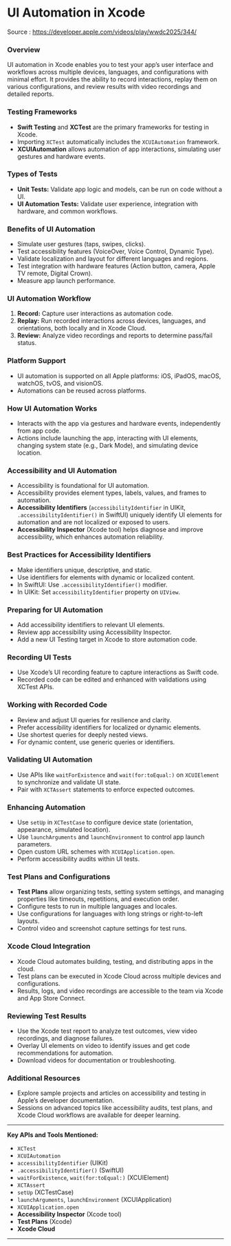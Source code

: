 #  UI Automation in Xcode

Source : https://developer.apple.com/videos/play/wwdc2025/344/


### Overview

UI automation in Xcode enables you to test your app’s user interface and workflows across multiple devices, languages, and configurations with minimal effort. It provides the ability to record interactions, replay them on various configurations, and review results with video recordings and detailed reports.

### Testing Frameworks

- **Swift Testing** and **XCTest** are the primary frameworks for testing in Xcode.
- Importing `XCTest` automatically includes the `XCUIAutomation` framework.
- **XCUIAutomation** allows automation of app interactions, simulating user gestures and hardware events.

### Types of Tests

- **Unit Tests:** Validate app logic and models, can be run on code without a UI.
- **UI Automation Tests:** Validate user experience, integration with hardware, and common workflows.

### Benefits of UI Automation

- Simulate user gestures (taps, swipes, clicks).
- Test accessibility features (VoiceOver, Voice Control, Dynamic Type).
- Validate localization and layout for different languages and regions.
- Test integration with hardware features (Action button, camera, Apple TV remote, Digital Crown).
- Measure app launch performance.

### UI Automation Workflow

1. **Record:** Capture user interactions as automation code.
2. **Replay:** Run recorded interactions across devices, languages, and orientations, both locally and in Xcode Cloud.
3. **Review:** Analyze video recordings and reports to determine pass/fail status.

### Platform Support

- UI automation is supported on all Apple platforms: iOS, iPadOS, macOS, watchOS, tvOS, and visionOS.
- Automations can be reused across platforms.

### How UI Automation Works

- Interacts with the app via gestures and hardware events, independently from app code.
- Actions include launching the app, interacting with UI elements, changing system state (e.g., Dark Mode), and simulating device location.

### Accessibility and UI Automation

- Accessibility is foundational for UI automation.
- Accessibility provides element types, labels, values, and frames to automation.
- **Accessibility Identifiers** (`accessibilityIdentifier` in UIKit, `.accessibilityIdentifier()` in SwiftUI) uniquely identify UI elements for automation and are not localized or exposed to users.
- **Accessibility Inspector** (Xcode tool) helps diagnose and improve accessibility, which enhances automation reliability.

### Best Practices for Accessibility Identifiers

- Make identifiers unique, descriptive, and static.
- Use identifiers for elements with dynamic or localized content.
- In SwiftUI: Use `.accessibilityIdentifier()` modifier.
- In UIKit: Set `accessibilityIdentifier` property on `UIView`.

### Preparing for UI Automation

- Add accessibility identifiers to relevant UI elements.
- Review app accessibility using Accessibility Inspector.
- Add a new UI Testing target in Xcode to store automation code.

### Recording UI Tests

- Use Xcode’s UI recording feature to capture interactions as Swift code.
- Recorded code can be edited and enhanced with validations using XCTest APIs.

### Working with Recorded Code

- Review and adjust UI queries for resilience and clarity.
- Prefer accessibility identifiers for localized or dynamic elements.
- Use shortest queries for deeply nested views.
- For dynamic content, use generic queries or identifiers.

### Validating UI Automation

- Use APIs like `waitForExistence` and `wait(for:toEqual:)` on `XCUIElement` to synchronize and validate UI state.
- Pair with `XCTAssert` statements to enforce expected outcomes.

### Enhancing Automation

- Use `setUp` in `XCTestCase` to configure device state (orientation, appearance, simulated location).
- Use `launchArguments` and `launchEnvironment` to control app launch parameters.
- Open custom URL schemes with `XCUIApplication.open`.
- Perform accessibility audits within UI tests.

### Test Plans and Configurations

- **Test Plans** allow organizing tests, setting system settings, and managing properties like timeouts, repetitions, and execution order.
- Configure tests to run in multiple languages and locales.
- Use configurations for languages with long strings or right-to-left layouts.
- Control video and screenshot capture settings for test runs.

### Xcode Cloud Integration

- Xcode Cloud automates building, testing, and distributing apps in the cloud.
- Test plans can be executed in Xcode Cloud across multiple devices and configurations.
- Results, logs, and video recordings are accessible to the team via Xcode and App Store Connect.

### Reviewing Test Results

- Use the Xcode test report to analyze test outcomes, view video recordings, and diagnose failures.
- Overlay UI elements on video to identify issues and get code recommendations for automation.
- Download videos for documentation or troubleshooting.

### Additional Resources

- Explore sample projects and articles on accessibility and testing in Apple’s developer documentation.
- Sessions on advanced topics like accessibility audits, test plans, and Xcode Cloud workflows are available for deeper learning.

---

**Key APIs and Tools Mentioned:**
- `XCTest`
- `XCUIAutomation`
- `accessibilityIdentifier` (UIKit)
- `.accessibilityIdentifier()` (SwiftUI)
- `waitForExistence`, `wait(for:toEqual:)` (XCUIElement)
- `XCTAssert`
- `setUp` (XCTestCase)
- `launchArguments`, `launchEnvironment` (XCUIApplication)
- `XCUIApplication.open`
- **Accessibility Inspector** (Xcode tool)
- **Test Plans** (Xcode)
- **Xcode Cloud**

---
